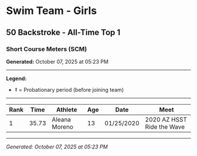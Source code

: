 # Swim Team - Girls
## 50 Backstroke - All-Time Top 1
### Short Course Meters (SCM)

**Generated:** October 07, 2025 at 05:23 PM

---

**Legend:**
- ‡ = Probationary period (before joining team)

---

| Rank | Time | Athlete | Age | Date | Meet |
|------|------|---------|-----|------|------|
| 1 | 35.73 | Aleana Moreno | 13 | 01/25/2020 | 2020 AZ HSST Ride the Wave  |

---

*Generated: October 07, 2025 at 05:23 PM*
